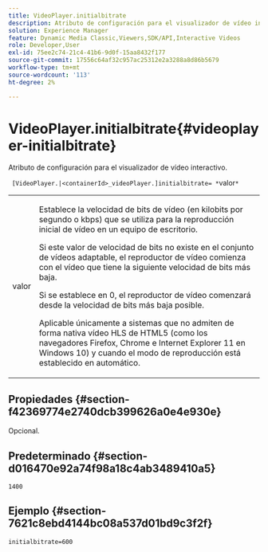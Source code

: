 ```yaml
---
title: VideoPlayer.initialbitrate
description: Atributo de configuración para el visualizador de vídeo interactivo.
solution: Experience Manager
feature: Dynamic Media Classic,Viewers,SDK/API,Interactive Videos
role: Developer,User
exl-id: 75ee2c74-21c4-41b6-9d0f-15aa8432f177
source-git-commit: 17556c64af32c957ac25312e2a3288a8d86b5679
workflow-type: tm+mt
source-wordcount: '113'
ht-degree: 2%

---
```


# VideoPlayer.initialbitrate{#videoplayer-initialbitrate}

Atributo de configuración para el visualizador de vídeo interactivo.

` [VideoPlayer.|<containerId>_videoPlayer.]initialbitrate= *`valor`*`

<table id="table_C616483932C2482CA9794DDD7313FD7C"> 
 <tbody> 
  <tr> 
   <td colname="col1"> <p> <span class="codeph"> valor</span> </p> </td> 
   <td colname="col2"> <p> Establece la velocidad de bits de vídeo (en kilobits por segundo o kbps) que se utiliza para la reproducción inicial de vídeo en un equipo de escritorio. </p> <p>Si este valor de velocidad de bits no existe en el conjunto de vídeos adaptable, el reproductor de vídeo comienza con el vídeo que tiene la siguiente velocidad de bits más baja. </p> <p>Si se establece en <span class="codeph"> 0</span>, el reproductor de vídeo comenzará desde la velocidad de bits más baja posible. </p> <p>Aplicable únicamente a sistemas que no admiten de forma nativa vídeo HLS de HTML5 (como los navegadores Firefox, Chrome e Internet Explorer 11 en Windows 10) y cuando el modo de reproducción está establecido en automático. </p> </td> 
  </tr> 
 </tbody> 
</table>

## Propiedades {#section-f42369774e2740dcb399626a0e4e930e}

Opcional.

## Predeterminado {#section-d016470e92a74f98a18c4ab3489410a5}

`1400`

## Ejemplo {#section-7621c8ebd4144bc08a537d01bd9c3f2f}

```
initialbitrate=600
```
